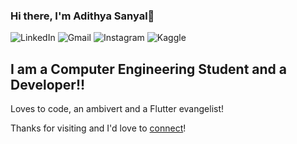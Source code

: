 ### Hi there, I'm Adithya Sanyal👋

<img alt="LinkedIn" src="https://img.shields.io/badge/AdithyaSanyal-%230077B5.svg?style=for-the-badge&logo=linkedin&logoColor=white"/>  <img alt="Gmail" src="https://img.shields.io/badge/adithyasanyal@gmail.com-D14836?style=for-the-badge&logo=gmail&logoColor=white" />  <img alt="Instagram" src="https://img.shields.io/badge/adithyasanyal2410-%23E4405F.svg?style=for-the-badge&logo=Instagram&logoColor=white"/>  <img alt="Kaggle" src="https://img.shields.io/badge/adithyasanyal-%20BFFF.svg?style=for-the-badge&logo=Kaggle&logoColor=white"/> 

## I am a Computer Engineering Student and a Developer!!

Loves to code, an ambivert and a Flutter evangelist! 

Thanks for visiting and I'd love to [connect](https://www.linkedin.com/in/adithya-sanyal-9371a8191/)!
<!--
**AdithyaSanyal/AdithyaSanyal** is a ✨ _special_ ✨ repository because its `README.md` (this file) appears on your GitHub profile.

Here are some ideas to get you started:

- 🔭 I’m currently working on ...
- 🌱 I’m currently learning ...
- 👯 I’m looking to collaborate on ...
- 🤔 I’m looking for help with ...
- 💬 Ask me about ...
- 📫 How to reach me: ...
- 😄 Pronouns: ...
- ⚡ Fun fact: ...
-->
